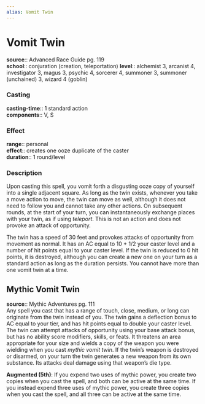 ```yaml
---
alias: Vomit Twin
---
```


# Vomit Twin 

**source**:: Advanced Race Guide pg. 119  
**school**:: conjuration (creation, teleportation)
**level**:: alchemist 3, arcanist 4, investigator 3, magus 3, psychic 4, sorcerer 4, summoner 3, summoner (unchained) 3, wizard 4 (goblin)

### Casting 

**casting-time**:: 1 standard action  
**components**:: V, S

### Effect 

**range**:: personal  
**effect**:: creates one ooze duplicate of the caster  
**duration**:: 1 round/level

### Description 

Upon casting this spell, you vomit forth a disgusting ooze copy of yourself into a single adjacent square. As long as the twin exists, whenever you take a move action to move, the twin can move as well, although it does not need to follow you and cannot take any other actions. On subsequent rounds, at the start of your turn, you can instantaneously exchange places with your twin, as if using *teleport*. This is not an action and does not provoke an attack of opportunity.  
  
The twin has a speed of 30 feet and provokes attacks of opportunity from movement as normal. It has an AC equal to 10 + 1/2 your caster level and a number of hit points equal to your caster level. If the twin is reduced to 0 hit points, it is destroyed, although you can create a new one on your turn as a standard action as long as the duration persists. You cannot have more than one vomit twin at a time.

## Mythic Vomit Twin 

**source**:: Mythic Adventures pg. 111  
Any spell you cast that has a range of touch, close, medium, or long can originate from the twin instead of you. The twin gains a deflection bonus to AC equal to your tier, and has hit points equal to double your caster level. The twin can attempt attacks of opportunity using your base attack bonus, but has no ability score modifiers, skills, or feats. It threatens an area appropriate for your size and wields a copy of the weapon you were wielding when you cast *mythic vomit twin*. If the twin’s weapon is destroyed or disarmed, on your turn the twin generates a new weapon from its own substance. Its attacks deal damage using that weapon’s die type.  
  
**Augmented (5th)**: If you expend two uses of mythic power, you create two copies when you cast the spell, and both can be active at the same time. If you instead expend three uses of mythic power, you create three copies when you cast the spell, and all three can be active at the same time.

